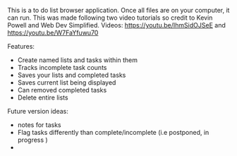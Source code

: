 This is a to do list browser application. Once all files are on your computer,
it can run. This was made following two video tutorials so credit to
Kevin Powell and Web Dev Simplified.
Videos: https://youtu.be/IhmSidOJSeE and https://youtu.be/W7FaYfuwu70

Features:
- Create named lists and tasks within them
- Tracks incomplete task counts
- Saves your lists and completed tasks
- Saves current list being displayed
- Can removed completed tasks
- Delete entire lists

Future version ideas:
- notes for tasks
- Flag tasks differently than complete/incomplete
  (i.e postponed, in progress )
-
